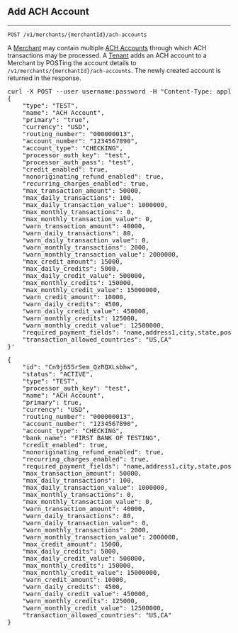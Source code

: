 Add ACH Account
--------------------
--------------------

    POST /v1/merchants/{merchantId}/ach-accounts

A [Merchant](types#merchant-section) may contain multiple
[ACH Accounts](types#achaccount-section) through which ACH transactions may be processed.
A [Tenant](types#tenant-section) adds an ACH account to a Merchant by POSTing the account
details to `/v1/merchants/{merchantId}/ach-accounts`. The newly created account is
returned in the response.

<div class="http-example http-request-example">
  <pre class="prettyprint">
curl -X POST --user username:password -H "Content-Type: application/json" {{site.data.variables.apiurl.gateway}}/v1/merchants/wKgeRDynFnyBPKdn4XIAAQ/ach-accounts -d'
{
    "type": "TEST",
    "name": "ACH Account",
    "primary": "true",
    "currency": "USD",
    "routing_number": "000000013",
    "account_number": "1234567890",
    "account_type": "CHECKING",
    "processor_auth_key": "test",
    "processor_auth_pass": "test",
    "credit_enabled": true,
    "nonoriginating_refund_enabled": true,
    "recurring_charges_enabled": true,
    "max_transaction_amount": 50000,
    "max_daily_transactions": 100,
    "max_daily_transaction_value": 1000000,
    "max_monthly_transactions": 0,
    "max_monthly_transaction_value": 0,
    "warn_transaction_amount": 40000,
    "warn_daily_transactions": 80,
    "warn_daily_transaction_value": 0,
    "warn_monthly_transactions": 2000,
    "warn_monthly_transaction_value": 2000000,
    "max_credit_amount": 15000,
    "max_daily_credits": 5000,
    "max_daily_credit_value": 500000,
    "max_monthly_credits": 150000,
    "max_monthly_credit_value": 15000000,
    "warn_credit_amount": 10000,
    "warn_daily_credits": 4500,
    "warn_daily_credit_value": 450000,
    "warn_monthly_credits": 125000,
    "warn_monthly_credit_value": 12500000,
    "required_payment_fields": "name,address1,city,state,postal_code",
    "transaction_allowed_countries": "US,CA"
}'</pre>
</div>

<div class="http-example http-response-example">
  <pre class="prettyprint">
{
    "id": "Cn9j655rSem_QzRQXLsbhw",
    "status": "ACTIVE",
    "type": "TEST",
    "processor_auth_key": "test",
    "name": "ACH Account",
    "primary": true,
    "currency": "USD",
    "routing_number": "000000013",
    "account_number": "1234567890",
    "account_type": "CHECKING",
    "bank_name": "FIRST BANK OF TESTING",
    "credit_enabled": true,
    "nonoriginating_refund_enabled": true,
    "recurring_charges_enabled": true,
    "required_payment_fields": "name,address1,city,state,postal_code",
    "max_transaction_amount": 50000,
    "max_daily_transactions": 100,
    "max_daily_transaction_value": 1000000,
    "max_monthly_transactions": 0,
    "max_monthly_transaction_value": 0,
    "warn_transaction_amount": 40000,
    "warn_daily_transactions": 80,
    "warn_daily_transaction_value": 0,
    "warn_monthly_transactions": 2000,
    "warn_monthly_transaction_value": 2000000,
    "max_credit_amount": 15000,
    "max_daily_credits": 5000,
    "max_daily_credit_value": 500000,
    "max_monthly_credits": 150000,
    "max_monthly_credit_value": 15000000,
    "warn_credit_amount": 10000,
    "warn_daily_credits": 4500,
    "warn_daily_credit_value": 450000,
    "warn_monthly_credits": 125000,
    "warn_monthly_credit_value": 12500000,
    "transaction_allowed_countries": "US,CA"
}</pre>
</div>
